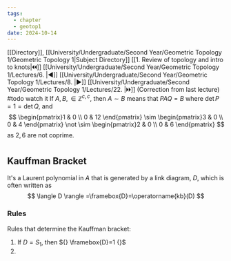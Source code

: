 ```yaml
---
tags:
  - chapter
  - geotop1
date: 2024-10-14
---
```

[[Directory]], [[University/Undergraduate/Second Year/Geometric Topology 1/Geometric Topology 1|Subject Directory]]
[[1. Review of topology and intro to knots|🞀🞀]] [[University/Undergraduate/Second Year/Geometric Topology 1/Lectures/6. |◀]] [[University/Undergraduate/Second Year/Geometric Topology 1/Lectures/8. |▶]] [[University/Undergraduate/Second Year/Geometric Topology 1/Lectures/22. |🞂🞂]]
(Correction from last lecture) #todo watch it
If ${} A,\, B, \in \mathbb{Z}^{c,\, c} {}$, then $A \sim B {}$ means that $PAQ=B {}$ where ${} \det  P=1=\det  Q {}$, and 
$$
\begin{pmatrix}1 & 0 \\ 0 & 12 \end{pmatrix} \sim \begin{pmatrix}3 & 0 \\ 0 & 4 \end{pmatrix} \not \sim \begin{pmatrix}2 & 0 \\ 0 & 6 \end{pmatrix} 
$$
as ${} 2,\, 6 {}$ are not coprime. 
# 
## Kauffman Bracket 
It's a Laurent polynomial in $A$ that is generated by a link diagram, $D$, which is often written as
$$
\langle D \rangle =\framebox{D}=\operatorname{kb}(D)
$$
### Rules
Rules that determine the Kauffman bracket:
1. If $D=S_{1} {}$, then ${} \framebox{D}=1 {}$
2. 
